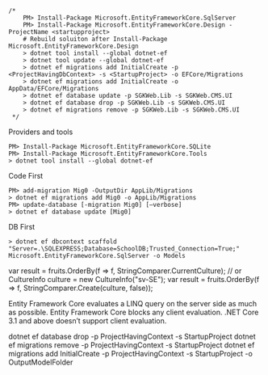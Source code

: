 ﻿    /*     
        PM> Install-Package Microsoft.EntityFrameworkCore.SqlServer
        PM> Install-Package Microsoft.EntityFrameworkCore.Design -ProjectName <startupproject>
        # Rebuild soluiton after Install-Package Microsoft.EntityFrameworkCore.Design
        > dotnet tool install --global dotnet-ef
        > dotnet tool update --global dotnet-ef
        > dotnet ef migrations add InitialCreate -p <ProjectHavingDbContext> -s <StartupProject> -o EFCore/Migrations
        > dotnet ef migrations add InitialCreate -o AppData/EFCore/Migrations
        > dotnet ef database update -p SGKWeb.Lib -s SGKWeb.CMS.UI
        > dotnet ef database drop -p SGKWeb.Lib -s SGKWeb.CMS.UI
        > dotnet ef migrations remove -p SGKWeb.Lib -s SGKWeb.CMS.UI     
     */


Providers and tools
``` batch
PM> Install-Package Microsoft.EntityFrameworkCore.SQLite
PM> Install-Package Microsoft.EntityFrameworkCore.Tools
> dotnet tool install --global dotnet-ef
```


Code First
``` batch
PM> add-migration Mig0 -OutputDir AppLib/Migrations
> dotnet ef migrations add Mig0 -o AppLib/Migrations
PM> update-database [-migration Mig0] [–verbose]
> dotnet ef database update [Mig0] 
```

DB First
``` batch
> dotnet ef dbcontext scaffold "Server=.\SQLEXPRESS;Database=SchoolDB;Trusted_Connection=True;" Microsoft.EntityFrameworkCore.SqlServer -o Models
```


var result = fruits.OrderBy(f => f, StringComparer.CurrentCulture);
// or
CultureInfo culture = new CultureInfo("sv-SE");
var result = fruits.OrderBy(f => f, StringComparer.Create(culture, false));

Entity Framework Core evaluates a LINQ query on the server side as much as possible.
Entity Framework Core blocks any client evaluation.
.NET Core 3.1 and above doesn’t support client evaluation.

dotnet ef database drop -p ProjectHavingContext -s StartupProject
dotnet ef migrations remove -p ProjectHavingContext -s StartupProject
dotnet ef migrations add InitialCreate -p ProjectHavingContext -s StartupProject -o OutputModelFolder